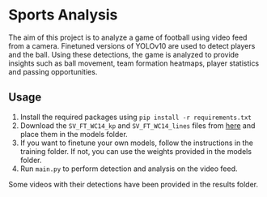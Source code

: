 # Sports Analysis

The aim of this project is to analyze a game of football using video feed from a camera. Finetuned versions of YOLOv10 are used to detect players and the ball. Using these detections, the game is analyzed to provide insights such as ball movement, team formation heatmaps, player statistics and passing opportunities.

## Usage
1. Install the required packages using `pip install -r requirements.txt`
2. Download the `SV_FT_WC14_kp` and `SV_FT_WC14_lines` files from [here](https://github.com/mguti97/No-Bells-Just-Whistles) and place them in the models folder.
3. If you want to finetune your own models, follow the instructions in the training folder. If not, you can use the weights provided in the models folder.
4. Run `main.py` to perform detection and analysis on the video feed.

Some videos with their detections have been provided in the results folder.
